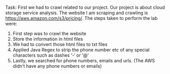 Task:
First we had to crawl related to our project. Our project is about cloud storage service analysis. The website I am scraping and crawling is https://aws.amazon.com/s3/pricing/. The steps taken to perform the lab were:
1.	First step was to crawl the website
2.	Store the information in html files
3.	We had to convert those html files to txt files
4.	Applied Java Regex to strip the phone number etc of any special characters such as dashes ‘-‘ or ‘@’
5.	Lastly, we searched for phone numbers, emails and urls. (The AWS didn’t have any phone numbers or emails)
